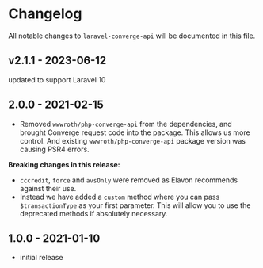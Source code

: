 # Changelog

All notable changes to `laravel-converge-api` will be documented in this file.

## v2.1.1 - 2023-06-12

updated to support Laravel 10

## 2.0.0 - 2021-02-15

- Removed `wwwroth/php-converge-api` from the dependencies, and brought Converge request code into the package. This allows us more control. And existing `wwwroth/php-converge-api` package version was causing PSR4 errors.

**Breaking changes in this release:**

- `cccredit`, `force` and `avsOnly` were removed as Elavon recommends against their use.
- Instead we have added a `custom` method where you can pass `$transactionType` as your first parameter. This will allow you to use the deprecated methods if absolutely necessary.

## 1.0.0 - 2021-01-10

- initial release
